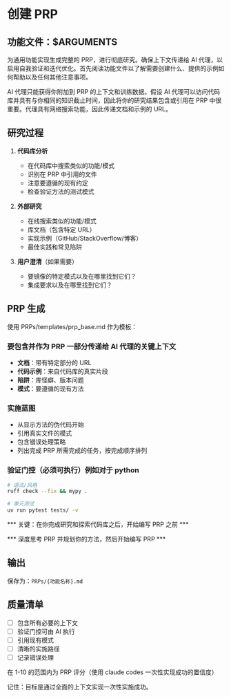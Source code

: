 # 创建 PRP

## 功能文件：$ARGUMENTS

为通用功能实现生成完整的 PRP，进行彻底研究。确保上下文传递给 AI 代理，以启用自我验证和迭代优化。首先阅读功能文件以了解需要创建什么、提供的示例如何帮助以及任何其他注意事项。

AI 代理只能获得你附加到 PRP 的上下文和训练数据。假设 AI 代理可以访问代码库并具有与你相同的知识截止时间，因此将你的研究结果包含或引用在 PRP 中很重要。代理具有网络搜索功能，因此传递文档和示例的 URL。

## 研究过程

1. **代码库分析**
   - 在代码库中搜索类似的功能/模式
   - 识别在 PRP 中引用的文件
   - 注意要遵循的现有约定
   - 检查验证方法的测试模式

2. **外部研究**
   - 在线搜索类似的功能/模式
   - 库文档（包含特定 URL）
   - 实现示例（GitHub/StackOverflow/博客）
   - 最佳实践和常见陷阱

3. **用户澄清**（如果需要）
   - 要镜像的特定模式以及在哪里找到它们？
   - 集成要求以及在哪里找到它们？

## PRP 生成

使用 PRPs/templates/prp_base.md 作为模板：

### 要包含并作为 PRP 一部分传递给 AI 代理的关键上下文
- **文档**：带有特定部分的 URL
- **代码示例**：来自代码库的真实片段
- **陷阱**：库怪癖、版本问题
- **模式**：要遵循的现有方法

### 实施蓝图
- 从显示方法的伪代码开始
- 引用真实文件的模式
- 包含错误处理策略
- 列出完成 PRP 所需完成的任务，按完成顺序排列

### 验证门控（必须可执行）例如对于 python
```bash
# 语法/风格
ruff check --fix && mypy .

# 单元测试
uv run pytest tests/ -v

```

*** 关键：在你完成研究和探索代码库之后，开始编写 PRP 之前 ***

*** 深度思考 PRP 并规划你的方法，然后开始编写 PRP ***

## 输出
保存为：`PRPs/{功能名称}.md`

## 质量清单
- [ ] 包含所有必要的上下文
- [ ] 验证门控可由 AI 执行
- [ ] 引用现有模式
- [ ] 清晰的实施路径
- [ ] 记录错误处理

在 1-10 的范围内为 PRP 评分（使用 claude codes 一次性实现成功的置信度）

记住：目标是通过全面的上下文实现一次性实施成功。